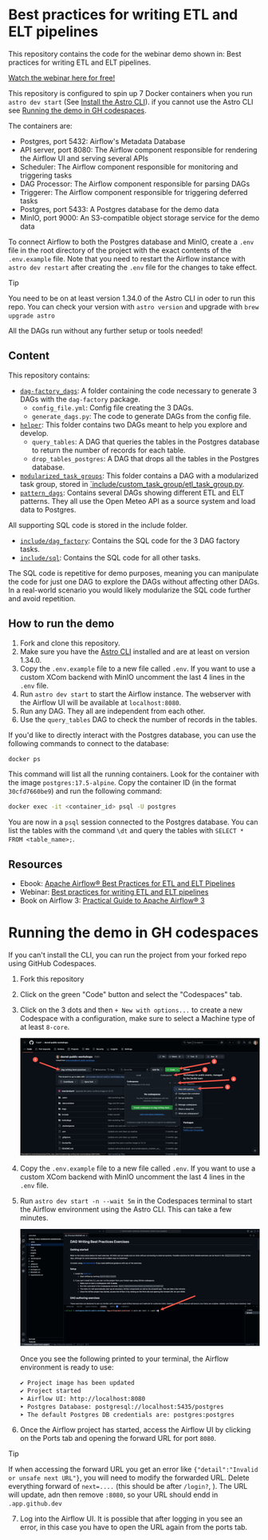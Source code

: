 # Best practices for writing ETL and ELT pipelines

This repository contains the code for the webinar demo shown in: Best practices for writing ETL and ELT pipelines.

[Watch the webinar here for free!](https://www.astronomer.io/events/webinars/best-practices-for-writing-etl-elt-pipelines-video)

This repository is configured to spin up 7 Docker containers when you run `astro dev start` (See [Install the Astro CLI](https://docs.astronomer.io/astro/cli/install-cli)). if you cannot use the Astro CLI see [Running the demo in GH codespaces](#running-the-demo-in-gh-codespaces).

The containers are:
- Postgres, port 5432: Airflow's Metadata Database
- API server, port 8080: The Airflow component responsible for rendering the Airflow UI and serving several APIs
- Scheduler: The Airflow component responsible for monitoring and triggering tasks
- DAG Processor: The Airflow component responsible for parsing DAGs
- Triggerer: The Airflow component responsible for triggering deferred tasks
- Postgres, port 5433: A Postgres database for the demo data
- MinIO, port 9000: An S3-compatible object storage service for the demo data

To connect Airflow to both the Postgres database and MinIO, create a `.env` file in the root directory of the project with the exact contents of the `.env.example` file. Note that you need to restart the Airflow instance with `astro dev restart` after creating the `.env` file for the changes to take effect.

> [!TIP]
> You need to be on at least version 1.34.0 of the Astro CLI in oder to run this repo. You can check your version with `astro version` and upgrade with `brew upgrade astro`

All the DAGs run without any further setup or tools needed! 

## Content

This repository contains:

- [`dag-factory_dags`](/dags/dag-factory_dags/): A folder containing the code necessary to generate 3 DAGs with the `dag-factory` package.
    - `config_file.yml`: Config file creating the 3 DAGs.
    - `generate_dags.py`: The code to generate DAGs from the config file.
- [`helper`](/dags//helper/): This folder contains two DAGs meant to help you explore and develop.
    - `query_tables`: A DAG that queries the tables in the Postgres database to return the number of records for each table.
    - `drop_tables_postgres`: A DAG that drops all the tables in the Postgres database.
- [`modularized_task_groups`](/dags/modularized_task_groups/): This folder contains a DAG with a modularized task group, stored in [`include/custom_task_group/etl_task_group.py](/include/custom_task_group/etl_task_group.py).
- [`pattern_dags`](/dags/pattern_dags/): Contains several DAGs showing different ETL and ELT patterns. They all use the Open Meteo API as a source system and load data to Postgres. 

All supporting SQL code is stored in the include folder.

- [`include/dag_factory`](/include/dag_factory/): Contains the SQL code for the 3 DAG factory tasks.
- [`include/sql`](/include/sql/): Contains the SQL code for all other tasks.

The SQL code is repetitive for demo purposes, meaning you can manipulate the code for just one DAG to explore the DAGs without affecting other DAGs. In a real-world scenario you would likely modularize the SQL code further and avoid repetition.

## How to run the demo

1. Fork and clone this repository.
2. Make sure you have the [Astro CLI](https://docs.astronomer.io/astro/cli/install-cli) installed and are at least on version 1.34.0.
3. Copy the `.env.example` file to a new file called `.env`. If you want to use a custom XCom backend with MinIO uncomment the last 4 lines in the `.env` file.
4. Run `astro dev start` to start the Airflow instance. The webserver with the Airflow UI will be available at `localhost:8080`.
5. Run any DAG. They all are independent from each other.
7. Use the `query_tables` DAG to check the number of records in the tables.

If you'd like to directly interact with the Postgres database, you can use the following commands to connect to the database:

```bash
docker ps
```

This command will list all the running containers. Look for the container with the image `postgres:17.5-alpine`. Copy the container ID (in the format `30cfd7660be9`) and run the following command:

```bash
docker exec -it <container_id> psql -U postgres
```

You are now in a `psql` session connected to the Postgres database. You can list the tables with the command `\dt` and query the tables with `SELECT * FROM <table_name>;`.

## Resources

- Ebook: [Apache Airflow® Best Practices for ETL and ELT Pipelines](https://www.astronomer.io/ebooks/apache-airflow-best-practices-etl-elt-pipelines/)
- Webinar: [Best practices for writing ETL and ELT pipelines](https://www.astronomer.io/events/webinars/best-practices-for-writing-etl-elt-pipelines-video)
- Book on Airflow 3: [Practical Guide to Apache Airflow® 3](https://www.astronomer.io/ebooks/practical-guide-to-apache-airflow-3/)

# Running the demo in GH codespaces

If you can't install the CLI, you can run the project from your forked repo using GitHub Codespaces.

1. Fork this repository
2. Click on the green "Code" button and select the "Codespaces" tab. 
3. Click on the 3 dots and then `+ New with options...` to create a new Codespace with a configuration, make sure to select a Machine type of at least `8-core`.

   ![Start GH Codespaces](img/start_codespaces.png)

4. Copy the `.env.example` file to a new file called `.env`. If you want to use a custom XCom backend with MinIO uncomment the last 4 lines in the `.env` file.

5. Run `astro dev start -n --wait 5m` in the Codespaces terminal to start the Airflow environment using the Astro CLI. This can take a few minutes.

   ![Start the Astro CLI in Codespaces](img/codespaces_start_astro.png)

   Once you see the following printed to your terminal, the Airflow environment is ready to use:

   ```text
   ✔ Project image has been updated
   ✔ Project started
   ➤ Airflow UI: http://localhost:8080
   ➤ Postgres Database: postgresql://localhost:5435/postgres
   ➤ The default Postgres DB credentials are: postgres:postgres
   ```

6. Once the Airflow project has started, access the Airflow UI by clicking on the Ports tab and opening the forward URL for port `8080`.

> [!TIP]
> If when accessing the forward URL you get an error like `{"detail":"Invalid or unsafe next URL"}`, you will need to modify the forwarded URL. Delete everything forward of `next=....` (this should be after `/login?`, ). The URL will update, adn then remove `:8080`, so your URL should endd in `.app.github.dev`

7. Log into the Airflow UI. It is possible that after logging in you see an error, in this case you have to open the URL again from the ports tab.
